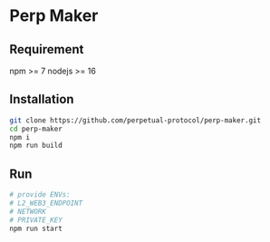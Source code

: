 # Perp Maker

## Requirement

npm >= 7
nodejs >= 16

## Installation

```bash
git clone https://github.com/perpetual-protocol/perp-maker.git
cd perp-maker
npm i
npm run build
```

## Run

```bash
# provide ENVs:
# L2_WEB3_ENDPOINT
# NETWORK
# PRIVATE_KEY
npm run start
```
